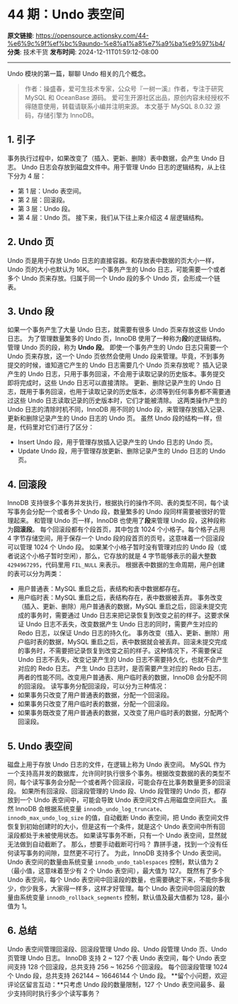 # 44 期：Undo 表空间

**原文链接**: https://opensource.actionsky.com/44-%e6%9c%9f%ef%bc%9aundo-%e8%a1%a8%e7%a9%ba%e9%97%b4/
**分类**: 技术干货
**发布时间**: 2024-12-11T01:59:12-08:00

---

Undo 模块的第一篇，聊聊 Undo 相关的几个概念。
> 作者：操盛春，爱可生技术专家，公众号『一树一溪』作者，专注于研究 MySQL 和 OceanBase 源码。
爱可生开源社区出品，原创内容未经授权不得随意使用，转载请联系小编并注明来源。
本文基于 MySQL 8.0.32 源码，存储引擎为 InnoDB。
## 1. 引子
事务执行过程中，如果改变了（插入、更新、删除）表中数据，会产生 Undo 日志。
Undo 日志会存放到磁盘文件中。用于管理 Undo 日志的逻辑结构，从上往下分为 4 层：
- 第 1 层：Undo 表空间。
- 第 2 层：回滚段。
- 第 3 层：Undo 段。
- 第 4 层：Undo 页。
接下来，我们从下往上来介绍这 4 层逻辑结构。
## 2. Undo 页
Undo 页是用于存放 Undo 日志的直接容器。和存放表中数据的页大小一样，Undo 页的大小也默认为 16K。
一个事务产生的 Undo 日志，可能需要一个或者多个 Undo 页来存放。归属于同一个 Undo 段的多个 Undo 页，会形成一个链表。
## 3. Undo 段
如果一个事务产生了大量 Undo 日志，就需要有很多 Undo 页来存放这些 Undo 日志。
为了管理数量繁多的 Undo 页，InnoDB 使用了一种称为**段**的逻辑结构。管理 Undo 页的段，称为 **Undo 段**。
即使一个事务产生的 Undo 日志只需要一个 Undo 页来存放，这一个 Undo 页依然会使用 Undo 段来管理。毕竟，不到事务提交的时候，谁知道它产生的 Undo 日志需要几个 Undo 页来存放呢？
插入记录产生的 Undo 日志，只用于事务回滚，不会用于读取记录的历史版本。事务提交即将完成时，这些 Undo 日志可以直接清除。
更新、删除记录产生的 Undo 日志，既用于事务回滚，也用于读取记录的历史版本，必须等到任何事务都不需要通过这些 Undo 日志读取记录的历史版本时，它们才能被清除。
这两类操作产生的 Undo 日志的清除时机不同，InnoDB 用不同的 Undo 段，来管理存放插入记录、更新和删除记录产生的 Undo 日志的 Undo 页。
虽然 Undo 段的结构一样，但是，代码里对它们进行了区分：
- Insert Undo 段，用于管理存放插入记录产生的 Undo 日志的 Undo 页。
- Update Undo 段，用于管理存放更新、删除记录产生的 Undo 日志的 Undo 页。
## 4. 回滚段
InnoDB 支持很多个事务并发执行，根据执行的操作不同、表的类型不同，每个读写事务会分配一个或者多个 Undo 段，数量繁多的 Undo 段同样需要被很好的管理起来。
和管理 Undo 页一样，InnoDB 也使用了**段**来管理 Undo 段，这种段称为**回滚段**。
每个回滚段都有个段首页，其中包含 1024 个小格子。每个格子占用 4 字节存储空间，用于保存一个 Undo 段的段首页的页号。这意味着一个回滚段可以管理 1024 个 Undo 段。
如果某个小格子暂时没有管理对应的 Undo 段（或者说这个小格子暂时空闲），那么，它存放的就是 4 字节能够表示的最大整数 `4294967295`，代码里用 `FIL_NULL` 来表示。
根据表中数据的生命周期，用户创建的表可以分为两类：
- 用户普通表：MySQL 重启之后，表结构和表中数据都存在。
- 用户临时表：MySQL 重启之后，表结构存在，表中数据被丢弃。
事务改变（插入、更新、删除）用户普通表的数据，MySQL 重启之后，回滚未提交完成的事务时，需要通过 Undo 日志来把记录恢复到改变之前的样子。这要求保证 Undo 日志不丢失，改变数据产生 Undo 日志的同时，需要产生对应的 Redo 日志，以保证 Undo 日志的持久化。
事务改变（插入、更新、删除）用户临时表的数据，MySQL 重启之后，表中数据就会被丢弃。回滚未提交完成的事务时，不需要把记录恢复到改变之前的样子。这种情况下，不需要保证 Undo 日志不丢失，改变记录产生的 Undo 日志不需要持久化，也就不会产生对应的 Redo 日志。
产生 Undo 日志时，是否需要产生对应的 Redo 日志，两者的性能不同。改变用户普通表、用户临时表的数据，InnoDB 会分配不同的回滚段。
读写事务分配回滚段，可以分为三种情况：
- 如果事务只改变了用户普通表的数据，分配一个回滚段。
- 如果事务只改变了用户临时表的数据，分配一个回滚段。
- 如果事务既改变了用户普通表的数据，又改变了用户临时表的数据，分配两个回滚段。
## 5. Undo 表空间
磁盘上用于存放 Undo 日志的文件，在逻辑上称为 Undo 表空间。
MySQL 作为一个支持高并发的数据库，允许同时执行很多个事务。根据改变数据的表的类型不同，每个读写事务会分配一个或者两个回滚段，可能会存在比事务数量更多的回滚段。
如果所有回滚段、回滚段管理的 Undo 段、Undo 段管理的 Undo 页，都存放到一个 Undo 表空间中，可能会导致 Undo 表空间文件占用磁盘空间巨大。
虽然 InnoDB 会根据系统变量 `innodb_undo_log_truncate`、`innodb_max_undo_log_size` 的值，自动截断 Undo 表空间，把 Undo 表空间文件恢复到初始创建时的大小，但是这有一个条件，就是这个 Undo 表空间中所有回滚段都处于未被使用状态。
如果读写事务不断，只有一个 Undo 表空间，显然就无法做到自动截断了。
那么，想要手动截断可行吗？
靠拼手速，找到一个没有任何读写事务的间隙，显然更不可行了。
为此，InnoDB 支持多个 Undo 表空间。Undo 表空间的数量由系统变量 `innodb_undo_tablespaces` 控制，默认值为 2（最小值，这意味着至少有 2 个 Undo 表空间），最大值为 127。
既然有了多个 Undo 表空间，每个 Undo 表空间中回滚段的数量，也需要确定下来，不能你多我少，你少我多，大家得一样多，这样才好管理。每个 Undo 表空间中回滚段的数量由系统变量 `innodb_rollback_segments` 控制，默认值及最大值都为 128，最小值为 1。
## 6. 总结
Undo 表空间管理回滚段、回滚段管理 Undo 段、Undo 段管理 Undo 页、Undo 页管理 Undo 日志。
InnoDB 支持 2 ~ 127 个表 Undo 表空间，每个 Undo 表空间支持 128 个回滚段，总共支持 256 ~ 16256 个回滚段。
每个回滚段管理 1024 个 Undo 段，总共支持 262144 ~ 16646144 个 Undo 段。
**留个小问题，欢迎评论区留言互动：**只考虑 Undo 段的数量限制，127 个 Undo 表空间最多、最少支持同时执行多少个读写事务？